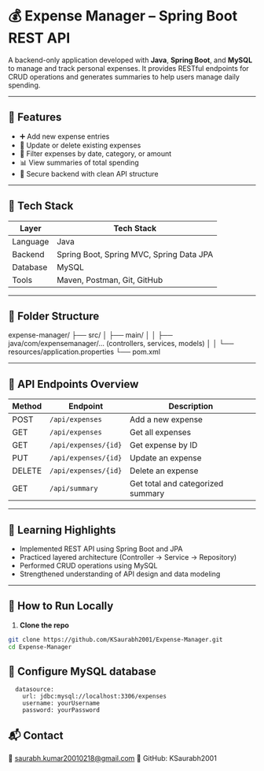 # 💰 Expense Manager – Spring Boot REST API

A backend-only application developed with **Java**, **Spring Boot**, and **MySQL** to manage and track personal expenses. It provides RESTful endpoints for CRUD operations and generates summaries to help users manage daily spending.

---

## 🚀 Features

- ➕ Add new expense entries
- 🧾 Update or delete existing expenses
- 📆 Filter expenses by date, category, or amount
- 📊 View summaries of total spending
- 🔐 Secure backend with clean API structure

---

## 🧰 Tech Stack

| Layer     | Tech Stack                              |
|-----------|------------------------------------------|
| Language  | Java                                     |
| Backend   | Spring Boot, Spring MVC, Spring Data JPA |
| Database  | MySQL                                    |
| Tools     | Maven, Postman, Git, GitHub              |

---

## 📂 Folder Structure

expense-manager/
├── src/
│ ├── main/
│ │ ├── java/com/expensemanager/... (controllers, services, models)
│ │ └── resources/application.properties
└── pom.xml


---

## 📑 API Endpoints Overview

| Method | Endpoint              | Description                    |
|--------|-----------------------|--------------------------------|
| POST   | `/api/expenses`       | Add a new expense              |
| GET    | `/api/expenses`       | Get all expenses               |
| GET    | `/api/expenses/{id}`  | Get expense by ID              |
| PUT    | `/api/expenses/{id}`  | Update an expense              |
| DELETE | `/api/expenses/{id}`  | Delete an expense              |
| GET    | `/api/summary`        | Get total and categorized summary |

---

## 🧠 Learning Highlights

- Implemented REST API using Spring Boot and JPA
- Practiced layered architecture (Controller → Service → Repository)
- Performed CRUD operations using MySQL
- Strengthened understanding of API design and data modeling

---

## 🧪 How to Run Locally

1. **Clone the repo**

```bash
git clone https://github.com/KSaurabh2001/Expense-Manager.git
cd Expense-Manager


```
## 🧪  Configure MySQL database

```spring:
  datasource:
    url: jdbc:mysql://localhost:3306/expenses
    username: yourUsername
    password: yourPassword
```

## 📬 Contact
📧 saurabh.kumar20010218@gmail.com
🔗 GitHub: KSaurabh2001
